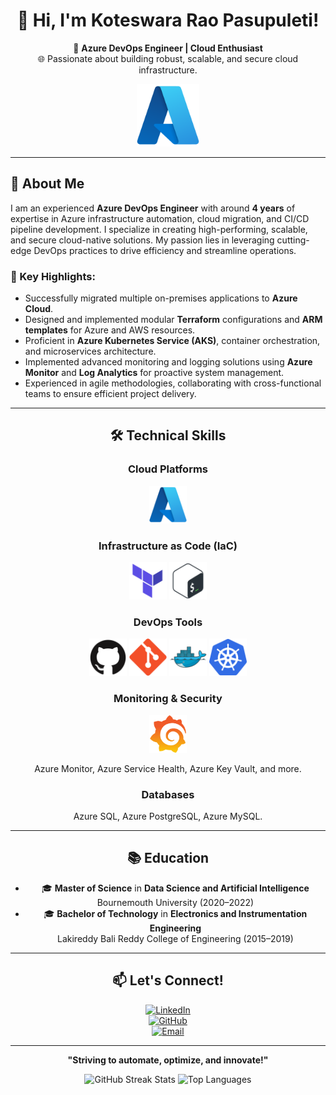 <div align="center">

# 👋 Hi, I'm **Koteswara Rao Pasupuleti**!

🎯 **Azure DevOps Engineer | Cloud Enthusiast**  
🌐 Passionate about building robust, scalable, and secure cloud infrastructure.

<img src="https://raw.githubusercontent.com/devicons/devicon/master/icons/azure/azure-original.svg" alt="Azure Logo" width="100"/>

---

</div>

## 🚀 About Me

I am an experienced **Azure DevOps Engineer** with around **4 years** of expertise in Azure infrastructure automation, cloud migration, and CI/CD pipeline development. I specialize in creating high-performing, scalable, and secure cloud-native solutions. My passion lies in leveraging cutting-edge DevOps practices to drive efficiency and streamline operations.

### 🌟 Key Highlights:
- Successfully migrated multiple on-premises applications to **Azure Cloud**.
- Designed and implemented modular **Terraform** configurations and **ARM templates** for Azure and AWS resources.
- Proficient in **Azure Kubernetes Service (AKS)**, container orchestration, and microservices architecture.
- Implemented advanced monitoring and logging solutions using **Azure Monitor** and **Log Analytics** for proactive system management.
- Experienced in agile methodologies, collaborating with cross-functional teams to ensure efficient project delivery.

---

<div align="center">

## 🛠️ Technical Skills

### **Cloud Platforms**
<img src="https://raw.githubusercontent.com/devicons/devicon/master/icons/azure/azure-original.svg" alt="Azure" width="60" height="60"/> 

### **Infrastructure as Code (IaC)**
<img src="https://raw.githubusercontent.com/devicons/devicon/master/icons/terraform/terraform-original.svg" alt="Terraform" width="60" height="60"/>  
<img src="https://raw.githubusercontent.com/devicons/devicon/master/icons/bash/bash-original.svg" alt="Bash" width="60" height="60"/> 

### **DevOps Tools**
<img src="https://raw.githubusercontent.com/devicons/devicon/master/icons/github/github-original.svg" alt="GitHub" width="60" height="60"/>  
<img src="https://raw.githubusercontent.com/devicons/devicon/master/icons/git/git-original.svg" alt="Git" width="60" height="60"/>  
<img src="https://raw.githubusercontent.com/devicons/devicon/master/icons/docker/docker-original.svg" alt="Docker" width="60" height="60"/>  
<img src="https://raw.githubusercontent.com/devicons/devicon/master/icons/kubernetes/kubernetes-plain.svg" alt="Kubernetes" width="60" height="60"/>  

### **Monitoring & Security**
<img src="https://raw.githubusercontent.com/grafana/grafana/main/public/img/grafana_icon.svg" alt="Grafana" width="60" height="60"/> 

Azure Monitor, Azure Service Health, Azure Key Vault, and more.

### **Databases**
Azure SQL, Azure PostgreSQL, Azure MySQL.

---

## 📚 Education

- 🎓 **Master of Science** in **Data Science and Artificial Intelligence**  
  Bournemouth University (2020–2022)  
- 🎓 **Bachelor of Technology** in **Electronics and Instrumentation Engineering**  
  Lakireddy Bali Reddy College of Engineering (2015–2019)

---

## 📫 Let's Connect!

[![LinkedIn](https://img.shields.io/badge/-LinkedIn-blue?logo=linkedin&logoColor=white)](https://www.linkedin.com/in/koteswara-rao-pasupuleti-a6063816b)  
[![GitHub](https://img.shields.io/badge/-GitHub-black?logo=github&logoColor=white)](https://github.com/Koti-ANW)  
[![Email](https://img.shields.io/badge/-Email-red?logo=gmail&logoColor=white)](mailto:kotipasupuleti97@gmail.com)

---

<div align="center">

**"Striving to automate, optimize, and innovate!"**

<img src="https://github-readme-streak-stats.herokuapp.com?user=Koti-ANW&theme=blue-green&hide_border=true&date_format=M%20j%5B%2C%20Y%5D" alt="GitHub Streak Stats" />  
<img src="https://github-readme-stats.vercel.app/api/top-langs/?username=Koti-ANW&layout=compact&theme=radical" alt="Top Languages" />  

</div>
